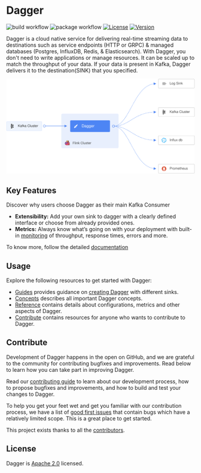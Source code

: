 # Dagger
![build workflow](https://github.com/odpf/dagger/actions/workflows/build.yml/badge.svg)
![package workflow](https://github.com/odpf/dagger/actions/workflows/package.yml/badge.svg)
[![License](https://img.shields.io/badge/License-Apache%202.0-blue.svg?logo=apache)](LICENSE)
[![Version](https://img.shields.io/github/v/release/odpf/dagger?logo=semantic-release)](Version)

Dagger is a cloud native service for delivering real-time streaming data to destinations such as service endpoints (HTTP or GRPC) & managed databases (Postgres, InfluxDB,  Redis, & Elasticsearch). With Dagger, you don't need to write applications or manage resources. It can be scaled up to match the throughput of your data. If your data is present in Kafka, Dagger delivers it to the destination(SINK) that you specified.

<p align="center"><img src="./docs/assets/overview.svg" /></p>

## Key Features
Discover why users choose Dagger as their main Kafka Consumer

* **Extensibility:** Add your own sink to dagger with a clearly defined interface or choose from already provided ones.
* **Metrics:** Always know what’s going on with your deployment with built-in [monitoring](./docs/assets/dagger-grafana-dashboard.json) of throughput, response times, errors and more.

To know more, follow the detailed [documentation](docs)

## Usage

Explore the following resources to get started with Dagger:

* [Guides](docs/guides) provides guidance on [creating Dagger](docs/guides/overview.md) with different sinks.
* [Concepts](docs/concepts) describes all important Dagger concepts.
* [Reference](docs/reference) contains details about configurations, metrics and other aspects of Dagger.
* [Contribute](docs/contribute/contribution.md) contains resources for anyone who wants to contribute to Dagger.


## Contribute

Development of Dagger happens in the open on GitHub, and we are grateful to the community for contributing bugfixes and improvements. Read below to learn how you can take part in improving Dagger.

Read our [contributing guide](docs/contribute/contribution.md) to learn about our development process, how to propose bugfixes and improvements, and how to build and test your changes to Dagger.

To help you get your feet wet and get you familiar with our contribution process, we have a list of [good first issues](https://github.com/odpf/dagger/labels/good%20first%20issue) that contain bugs which have a relatively limited scope. This is a great place to get started.

This project exists thanks to all the [contributors](https://github.com/odpf/dagger/graphs/contributors).

## License
Dagger is [Apache 2.0](LICENSE) licensed.